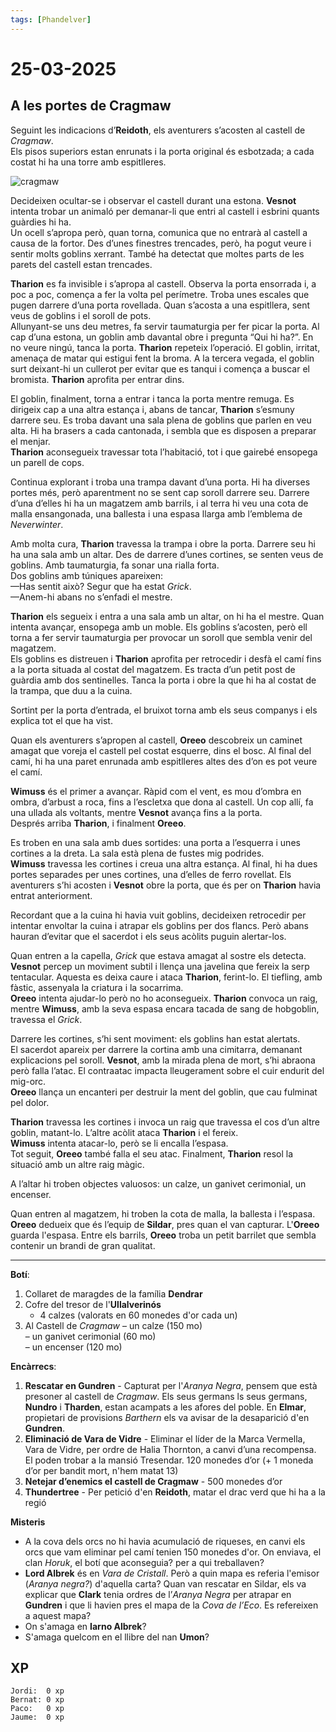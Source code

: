 ```yaml
---
tags: [Phandelver]
---
```


# 25-03-2025

## **A les portes de Cragmaw**

Seguint les indicacions d’**Reidoth**, els aventurers s’acosten al castell de *Cragmaw*.  
Els pisos superiors estan enrunats i la porta original és esbotzada; a cada costat hi ha una torre amb espitlleres.  

![cragmaw](https://github.com/user-attachments/assets/440d4db2-28f2-424f-ac70-53b3b83aa3f8)

Decideixen ocultar-se i observar el castell durant una estona. **Vesnot** intenta trobar un animaló per demanar-li que entri al castell i esbrini quants guàrdies hi ha.  
Un ocell s’apropa però, quan torna, comunica que no entrarà al castell a causa de la fortor. Des d’unes finestres trencades, però, ha pogut veure i sentir molts goblins xerrant. També ha detectat que moltes parts de les parets del castell estan trencades.

**Tharion** es fa invisible i s’apropa al castell. Observa la porta ensorrada i, a poc a poc, comença a fer la volta pel perímetre. Troba unes escales que pugen darrere d’una porta rovellada. Quan s’acosta a una espitllera, sent veus de goblins i el soroll de pots.  
Allunyant-se uns deu metres, fa servir taumaturgia per fer picar la porta. Al cap d’una estona, un goblin amb davantal obre i pregunta “Qui hi ha?”. En no veure ningú, tanca la porta. **Tharion** repeteix l’operació. El goblin, irritat, amenaça de matar qui estigui fent la broma. A la tercera vegada, el goblin surt deixant-hi un cullerot per evitar que es tanqui i comença a buscar el bromista. **Tharion** aprofita per entrar dins.

El goblin, finalment, torna a entrar i tanca la porta mentre remuga. Es dirigeix cap a una altra estança i, abans de tancar, **Tharion** s’esmuny darrere seu. Es troba davant una sala plena de goblins que parlen en veu alta. Hi ha brasers a cada cantonada, i sembla que es disposen a preparar el menjar.  
**Tharion** aconsegueix travessar tota l’habitació, tot i que gairebé ensopega un parell de cops.

Continua explorant i troba una trampa davant d’una porta. Hi ha diverses portes més, però aparentment no se sent cap soroll darrere seu. Darrere d’una d’elles hi ha un magatzem amb barrils, i al terra hi veu una cota de malla ensangonada, una ballesta i una espasa llarga amb l’emblema de *Neverwinter*.

Amb molta cura, **Tharion** travessa la trampa i obre la porta. Darrere seu hi ha una sala amb un altar. Des de darrere d’unes cortines, se senten veus de goblins. Amb taumaturgia, fa sonar una rialla forta.  
Dos goblins amb túniques apareixen:  
—Has sentit això? Segur que ha estat *Grick*.  
—Anem-hi abans no s’enfadi el mestre.

**Tharion** els segueix i entra a una sala amb un altar, on hi ha el mestre. Quan intenta avançar, ensopega amb un moble. Els goblins s’acosten, però ell torna a fer servir taumaturgia per provocar un soroll que sembla venir del magatzem.  
Els goblins es distreuen i **Tharion** aprofita per retrocedir i desfà el camí fins a la porta situada al costat del magatzem. Es tracta d’un petit post de guàrdia amb dos sentinelles. Tanca la porta i obre la que hi ha al costat de la trampa, que duu a la cuina.

Sortint per la porta d’entrada, el bruixot torna amb els seus companys i els explica tot el que ha vist.

Quan els aventurers s’apropen al castell, **Oreeo** descobreix un caminet amagat que voreja el castell pel costat esquerre, dins el bosc. Al final del camí, hi ha una paret enrunada amb espitlleres altes des d’on es pot veure el camí.

**Wimuss** és el primer a avançar. Ràpid com el vent, es mou d’ombra en ombra, d’arbust a roca, fins a l’escletxa que dona al castell. Un cop allí, fa una ullada als voltants, mentre **Vesnot** avança fins a la porta.  
Després arriba **Tharion**, i finalment **Oreeo**.

Es troben en una sala amb dues sortides: una porta a l’esquerra i unes cortines a la dreta. La sala està plena de fustes mig podrides.  
**Wimuss** travessa les cortines i creua una altra estança. Al final, hi ha dues portes separades per unes cortines, una d’elles de ferro rovellat. Els aventurers s’hi acosten i **Vesnot** obre la porta, que és per on **Tharion** havia entrat anteriorment.

Recordant que a la cuina hi havia vuit goblins, decideixen retrocedir per intentar envoltar la cuina i atrapar els goblins per dos flancs. Però abans hauran d’evitar que el sacerdot i els seus acòlits puguin alertar-los.

Quan entren a la capella, *Grick* que estava amagat al sostre els detecta. **Vesnot** percep un moviment subtil i llença una javelina que fereix la serp tentacular. Aquesta es deixa caure i ataca **Tharion**, ferint-lo. El tiefling, amb fàstic, assenyala la criatura i la socarrima.  
**Oreeo** intenta ajudar-lo però no ho aconsegueix. **Tharion** convoca un raig, mentre **Wimuss**, amb la seva espasa encara tacada de sang de hobgoblin, travessa el *Grick*.

Darrere les cortines, s’hi sent moviment: els goblins han estat alertats.  
El sacerdot apareix per darrere la cortina amb una cimitarra, demanant explicacions pel soroll. **Vesnot**, amb la mirada plena de mort, s’hi abraona però falla l’atac. El contraatac impacta lleugerament sobre el cuir endurit del mig-orc.  
**Oreeo** llança un encanteri per destruir la ment del goblin, que cau fulminat pel dolor.

**Tharion** travessa les cortines i invoca un raig que travessa el cos d’un altre goblin, matant-lo. L’altre acòlit ataca **Tharion** i el fereix.  
**Wimuss** intenta atacar-lo, però se li encalla l’espasa.  
Tot seguit, **Oreeo** també falla el seu atac. Finalment, **Tharion** resol la situació amb un altre raig màgic.

A l’altar hi troben objectes valuosos: un calze, un ganivet cerimonial, un encenser.

Quan entren al magatzem, hi troben la cota de malla, la ballesta i l’espasa. **Oreeo** dedueix que és l’equip de **Sildar**, pres quan el van capturar. L'**Oreeo** guarda l'espasa.
Entre els barrils, **Oreeo** troba un petit barrilet que sembla contenir un brandi de gran qualitat.

---

**Botí**:

1. Collaret de maragdes de la família **Dendrar**
2. Cofre del tresor de l'**Ullalverinós**
   - 4 calzes (valorats en 60 monedes d'or cada un)
3. Al Castell de _Cragmaw_
   – un calze (150 mo)  
   – un ganivet cerimonial (60 mo)  
   – un encenser (120 mo) 

**Encàrrecs**:

1. **Rescatar en Gundren** \- Capturat per l'_Aranya Negra_, pensem que està presoner al castell de _Cragmaw_. Els seus germans ls seus germans, **Nundro** i **Tharden**, estan acampats a les afores del poble. En **Elmar**, propietari de provisions _Barthern_ els va avisar de la desaparició d'en **Gundren**.
2. **Eliminació de Vara de Vidre** \- Eliminar el líder de la Marca Vermella, Vara de Vidre, per ordre de Halia Thornton, a canvi d’una recompensa. El poden trobar a la mansió Tresendar. 120 monedes d’or (+ 1 moneda d’or per bandit mort, n'hem matat 13)  
3. **Netejar d’enemics el castell de Cragmaw** \- 500 monedes d’or
4. **Thundertree** \- Per petició d'en **Reidoth**, matar el drac verd que hi ha a la regió

**Misteris**

- A la cova dels orcs no hi havia acumulació de riqueses, en canvi els orcs que vam eliminar pel camí tenien 150 monedes d'or. On enviava, el clan _Horuk_, el botí que aconseguia? per a qui treballaven?
- **Lord Albrek** és en *Vara de Cristall*. Però a quin mapa es referia l'emisor (*Aranya negra?*) d'aquella carta? Quan van rescatar en Sildar, els va explicar que **Clark** tenia ordres de l’*Aranya Negra* per atrapar en **Gundren** i que li havien pres el mapa de la _Cova de l’Eco_. Es refereixen a aquest mapa?
- On s'amaga en **Iarno Albrek**?
- S'amaga quelcom en el llibre del nan **Umon**?

## XP

```
Jordi:  0 xp
Bernat: 0 xp
Paco:   0 xp
Jaume:  0 xp
```
